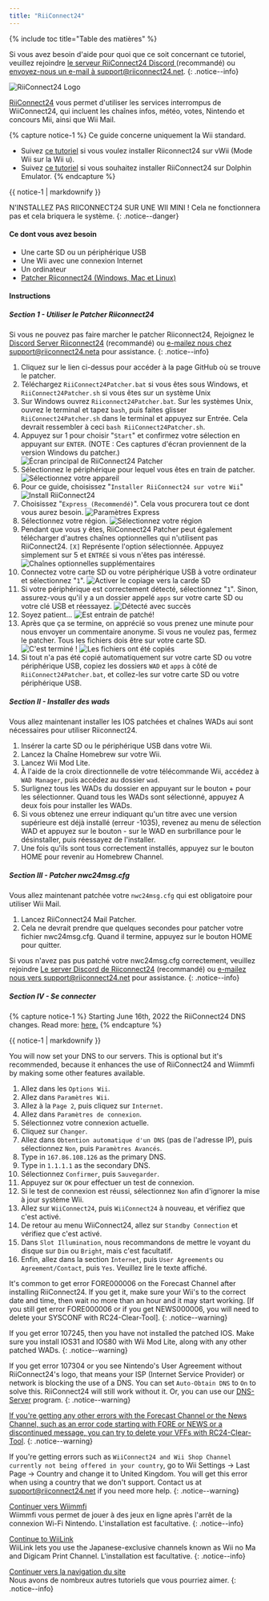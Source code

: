 ```yaml
---
title: "RiiConnect24"
---
```


{% include toc title="Table des matières" %}

Si vous avez besoin d'aide pour quoi que ce soit concernant ce tutoriel, veuillez rejoindre [ le serveur RiiConnect24 Discord ](https://discord.gg/rc24) (recommandé) ou [envoyez-nous un e-mail à support@riiconnect24.net](mailto:support@riiconnect24.net).
{: .notice--info}

![RiiConnect24 Logo](/images/WiiRC24Logo.jpg)

[RiiConnect24](https://rc24.xyz/) vous permet d'utiliser les services interrompus de WiiConnect24, qui incluent les chaînes infos, météo, votes, Nintendo et concours Mii, ainsi que Wii Mail.

{% capture notice-1 %}
Ce guide concerne uniquement la Wii standard.

- Suivez [ce tutoriel](riiconnect24-vwii) si vous voulez installer Riiconnect24 sur vWii (Mode Wii sur la Wii u).
- Suivez [ce tutoriel](riiconnect24-dolphin) si vous souhaitez installer RiiConnect24 sur Dolphin Emulator.
{% endcapture %}

<div class="notice--warning">{{ notice-1 | markdownify }}</div>

N'INSTALLEZ PAS RIICONNECT24 SUR UNE WII MINI ! Cela ne fonctionnera pas et cela briquera le système.
{: .notice--danger}

#### Ce dont vous avez besoin

* Une carte SD ou un périphérique USB
* Une Wii avec une connexion Internet
* Un ordinateur
* [Patcher Riiconnect24 (Windows, Mac et Linux)](https://github.com/RiiConnect24/RiiConnect24-Patcher/releases)

#### Instructions

##### Section 1 - Utiliser le Patcher Riiconnect24

Si vous ne pouvez pas faire marcher le patcher Riiconnect24, Rejoignez le[ Discord Server Riiconnect24](https://discord.gg/rc24) (recommandé) ou [ e-mailez nous chez support@riiconnect24.neta](mailto:support@riiconnect24.net) pour assistance.
{: .notice--info}

1. Cliquez sur le lien ci-dessus pour accéder à la page GitHub où se trouve le patcher.
2. Téléchargez `RiiConnect24Patcher.bat` si vous êtes sous Windows, et `RiiConnect24Patcher.sh` si vous êtes sur un système Unix
3. Sur Windows ouvrez `Riiconnect24Patcher.bat`. Sur les systèmes Unix, ouvrez le terminal et tapez `bash`, puis faites glisser `RiiConnect24Patcher.sh` dans le terminal et appuyez sur Entrée. Cela devrait ressembler à ceci `bash RiiConnect24Patcher.sh`.
4. Appuyez sur 1 pour choisir "`Start`" et confirmez votre sélection en appuyant sur `ENTER`. (NOTE : Ces captures d'écran proviennent de la version Windows du patcher.) ![Écran principal de RiiConnect24 Patcher](/images/RC24_Patcher/1.JPG)
5. Sélectionnez le périphérique pour lequel vous êtes en train de patcher. ![Sélectionnez votre appareil](/images/RC24_Patcher/2.JPG)
6. Pour ce guide, choisissez "`Installer RiiConnect24 sur votre Wii`" ![Install RiiConnect24](/images/RC24_Patcher/3.JPG)
7. Choisissez "`Express (Recommendé)`". Cela vous procurera tout ce dont vous aurez besoin. ![Paramètres Express](/images/RC24_Patcher/4.JPG)
8. Sélectionnez votre région. ![Sélectionnez votre région](/images/RC24_Patcher/5.JPG)
9. Pendant que vous y êtes, RiiConnect24 Patcher peut également télécharger d'autres chaînes optionnelles qui n'utilisent pas RiiConnect24. `[X]` Représente l'option sélectionnée. Appuyez simplement sur 5 et `ENTRÉE` si vous n'êtes pas intéressé. ![Chaînes optionnelles supplémentaires](/images/RC24_Patcher/6.JPG)
10. Connectez votre carte SD ou votre périphérique USB à votre ordinateur et sélectionnez "`1`". ![Activer le copiage vers la carde SD](/images/RC24_Patcher/7.JPG)
11. Si votre périphérique est correctement détecté, sélectionnez "`1`". Sinon, assurez-vous qu'il y a un dossier appelé `apps` sur votre carte SD ou votre clé USB et réessayez. ![Détecté avec succès](/images/RC24_Patcher/8.JPG)
12. Soyez patient... ![Est entrain de patché!](/images/RC24_Patcher/9.JPG)
13. Après que ça se termine, on apprécié so vous prenez une minute pour nous envoyer un commentaire anonyme.  Si vous ne voulez pas, fermez le patcher. Tous les fichiers dois être sur votre carte SD. ![C'est terminé !](/images/RC24_Patcher/10.JPG) ![Les fichiers ont été copiés](/images/RC24_Patcher/11.PNG)
14. Si tout n'a pas été copié automatiquement sur votre carte SD ou votre périphérique USB, copiez les dossiers `WAD` et `apps` à côté de `RiiConnect24Patcher.bat`, et collez-les sur votre carte SD ou votre périphérique USB.

##### Section II - Installer des wads

Vous allez maintenant installer les IOS patchées et chaînes WADs aui sont nécessaires pour utiliser Riiconnect24.

1. Insérer la carte SD ou le périphérique USB dans votre Wii.
2. Lancez la Chaîne Homebrew sur votre Wii.
3. Lancez Wii Mod Lite.
4. À l'aide de la croix directionnelle de votre télécommande Wii, accédez à `WAD Manager`, puis accédez au dossier `wad`.
5. Surlignez tous les WADs du dossier en appuyant sur le bouton + pour les sélectionner. Quand tous les WADs sont sélectionné, appuyez A deux fois pour installer les WADs.
6. Si vous obtenez une erreur indiquant qu'un titre avec une version supérieure est déjà installé (erreur -1035), revenez au menu de sélection WAD et appuyez sur le bouton - sur le WAD en surbrillance pour le désinstaller, puis réessayez de l'installer.
7. Une fois qu'ils sont tous correctement installés, appuyez sur le bouton HOME pour revenir au Homebrew Channel.

##### Section III - Patcher nwc24msg.cfg

Vous allez maintenant patchée votre `nwc24msg.cfg` qui est obligatoire pour utiliser Wii Mail.

1. Lancez RiiConnect24 Mail Patcher.
2. Cela ne devrait prendre que quelques secondes pour patcher votre fichier nwc24msg.cfg. Quand il termine, appuyez sur le bouton HOME pour quitter.

Si vous n'avez pas pus patché votre nwc24msg.cfg correctement, veuillez rejoindre [Le server Discord de Riiconnect24](https://discord.gg/rc24) (recommandé) ou [e-mailez nous vers support@riiconnect24.net](mailto:support@riiconnect24.net) pour assistance.
{: .notice--info}

##### Section IV - Se connecter

{% capture notice-1 %}
Starting June 16th, 2022 the RiiConnect24 DNS changes. Read more: [here.](riiconnect24-dns-update)
{% endcapture %}

<div class="notice--warning">{{ notice-1 | markdownify }}</div>

You will now set your DNS to our servers. This is optional but it's recommended, because it enhances the use of RiiConnect24 and Wiimmfi by making some other features available.

1. Allez dans les `Options Wii`.
2. Allez dans `Paramètres Wii`.
3. Allez à la `Page 2`, puis cliquez sur `Internet`.
4. Allez dans `Paramètres de connexion`.
5. Sélectionnez votre connexion actuelle.
6. Cliquez sur `Changer`.
7. Allez dans `Obtention automatique d'un DNS` (pas de l'adresse IP), puis sélectionnez `Non`, puis `Paramètres Avancés`.
8. Type in `167.86.108.126` as the primary DNS.
9. Type in `1.1.1.1` as the secondary DNS.
10. Sélectionnez `Confirmer`, puis `Sauvegarder`.
11. Appuyez sur `OK` pour effectuer un test de connexion.
12. Si le test de connexion est réussi, sélectionnez `Non` afin d'ignorer la mise à jour système Wii.
13. Allez sur `WiiConnect24`, puis `WiiConnect24` à nouveau, et vérifiez que c'est activé.
14. De retour au menu WiiConnect24, allez sur `Standby Connection` et vérifiez que c'est activé.
15. Dans `Slot Illumination`, nous recommandons de mettre le voyant du disque sur `Dim` ou `Bright`, mais c'est facultatif.
16. Enfin, allez dans la section `Internet`, puis `User Agreements` ou `Agreement/Contact`, puis `Yes`. Veuillez lire le texte affiché.

It's common to get error FORE000006 on the Forecast Channel after installing RiiConnect24. If you get it, make sure your Wii's to the correct date and time, then wait no more than an hour and it may start working. [If you still get error FORE000006 or if you get NEWS000006, you will need to delete your SYSCONF with RC24-Clear-Tool].
{: .notice--warning}

If you get error 107245, then you have not installed the patched IOS. Make sure you install IOS31 and IOS80 with Wii Mod Lite, along with any other patched WADs.
{: .notice--warning}

If you get error 107304 or you see Nintendo's User Agreement without RiiConnect24's logo, that means your ISP (Internet Service Provider) or network is blocking the use of a DNS. You can set `Auto-Obtain DNS` to `On` to solve this. RiiConnect24 will still work without it. Or, you can use our [DNS-Server](https://github.com/RiiConnect24/DNS-Server/releases/latest) program.
{: .notice--warning}

[If you're getting any other errors with the Forecast Channel or the News Channel, such as an error code starting with FORE or NEWS or a discontinued message, you can try to delete your VFFs with RC24-Clear-Tool](deleting-vffs).
{: .notice--warning}

If you're getting errors such as `WiiConnect24 and Wii Shop Channel currently not being offered in your country`, go to Wii Settings -> Last Page -> Country and change it to United Kingdom. You will get this error when using a country that we don't support. Contact us at [support@riiconnect24.net](mailto:support@riiconnect24.net) if you need more help.
{: .notice--warning}

[Continuer vers Wiimmfi](wiimmfi)<br> Wiimmfi vous permet de jouer à des jeux en ligne après l'arrêt de la connexion Wi-Fi Nintendo. L'installation est facultative.
{: .notice--info}

[Continue to WiiLink](wiilink)<br> WiiLink lets you use the Japanese-exclusive channels known as Wii no Ma and Digicam Print Channel. L'installation est facultative.
{: .notice--info}

[Continuer vers la navigation du site](site-navigation)<br> Nous avons de nombreux autres tutoriels que vous pourriez aimer.
{: .notice--info}

